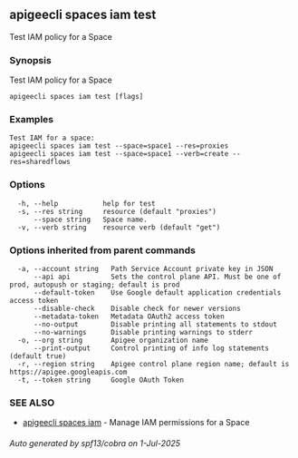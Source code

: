 ## apigeecli spaces iam test

Test IAM policy for a Space

### Synopsis

Test IAM policy for a Space

```
apigeecli spaces iam test [flags]
```

### Examples

```
Test IAM for a space:
apigeecli spaces iam test --space=space1 --res=proxies
apigeecli spaces iam test --space=space1 --verb=create --res=sharedflows
```

### Options

```
  -h, --help           help for test
  -s, --res string     resource (default "proxies")
      --space string   Space name.
  -v, --verb string    resource verb (default "get")
```

### Options inherited from parent commands

```
  -a, --account string   Path Service Account private key in JSON
      --api api          Sets the control plane API. Must be one of prod, autopush or staging; default is prod
      --default-token    Use Google default application credentials access token
      --disable-check    Disable check for newer versions
      --metadata-token   Metadata OAuth2 access token
      --no-output        Disable printing all statements to stdout
      --no-warnings      Disable printing warnings to stderr
  -o, --org string       Apigee organization name
      --print-output     Control printing of info log statements (default true)
  -r, --region string    Apigee control plane region name; default is https://apigee.googleapis.com
  -t, --token string     Google OAuth Token
```

### SEE ALSO

* [apigeecli spaces iam](apigeecli_spaces_iam.md)	 - Manage IAM permissions for a Space

###### Auto generated by spf13/cobra on 1-Jul-2025
